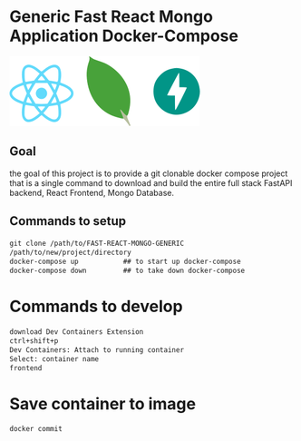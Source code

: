 # Generic Fast React Mongo Application Docker-Compose
![logo](logo.png)
## Goal

the goal of this project is to provide a git clonable docker compose project that is a single command to download and build the entire full stack FastAPI backend, React Frontend, Mongo Database.


## Commands to setup
```
git clone /path/to/FAST-REACT-MONGO-GENERIC /path/to/new/project/directory
docker-compose up           ## to start up docker-compose
docker-compose down         ## to take down docker-compose
```
# Commands to develop
```
download Dev Containers Extension
ctrl+shift+p
Dev Containers: Attach to running container
Select: container name
frontend
```
# Save container to image
```
docker commit 
```

